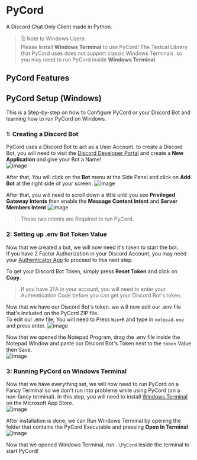 # PyCord
A Discord Chat Only Client made in Python.

> 🗒️ Note to Windows Users:\
> Please Install **Windows Terminal** to use PyCord! The Textual Library that PyCord uses does not support classic Windows Terminals. so you may need to run PyCord inside **Windows Terminal**.

## PyCord Features

## PyCord Setup (Windows)
This is a Step-by-step on how to Configure PyCord or your Discord Bot and learning how to run PyCord on Windows.

### 1: Creating a Discord Bot
PyCord uses a Discord Bot to act as a User Account. to create a Discord Bot, you will need to visit the [Discord Developer Portal](https://discord.com/developers/applications) and create a **New Application** and give your Bot a Name!\
![image](https://user-images.githubusercontent.com/53323309/194804360-40ccc7b1-ed3e-41e7-8449-4f1e519ac210.png)

After that, You will click on the **Bot** menu at the Side Panel and click on **Add Bot** at the right side of your screen.
![image](https://user-images.githubusercontent.com/53323309/194804455-ce8141f4-da0f-487d-bcf3-920060009030.png)

After that, you will need to scroll down a little until you see **Privileged Gateway Intents** then enable the **Message Content Intent** and **Server Members Intent**
![image](https://user-images.githubusercontent.com/53323309/194805403-d33bd4f3-378e-42d2-b918-7824673c6980.png)
> These two intents are Required to run PyCord.

### 2: Setting up .env Bot Token Value
Now that we created a bot, we will now need it's token to start the bot.\
If you have 2 Factor Authorization in your Discord Account, you may need your [Authenticator App](https://play.google.com/store/apps/details?id=com.google.android.apps.authenticator2&hl=en&gl=US) to proceed to this next step.

To get your Discord Bot Token, simply press **Reset Token** and click on **Copy**.
> If you have 2FA in your account, you will need to enter your Authentication Code before you can get your Discord Bot's token.

Now that we have our Discord Bot's token. we will now edit our .env file that's Included on the PyCord ZIP file.\
To edit our .env file, You will need to Press `Win+R` and type in `notepad.exe` and press enter.
![image](https://user-images.githubusercontent.com/53323309/194805835-95890c6e-634a-4430-b0e0-a9c07b310d7c.png)

Now that we opened the Notepad Program, drag the .env file inside the Notepad Window and paste our Discord Bot's Token next to the `token` Value then Save.\
![image](https://user-images.githubusercontent.com/53323309/194806065-e8f5f6cb-e6ca-4202-add0-63273221ca5c.png)

### 3: Running PyCord on Windows Terminal
Now that we have everything set, we will now need to run PyCord on a Fancy Terminal so we don't run into problems while using PyCord (on a non-fancy terminal).
In this step, you will need to install [Windows Terminal](https://apps.microsoft.com/store/detail/windows-terminal/9N0DX20HK701) on the Microsoft App Store.\
![image](https://user-images.githubusercontent.com/53323309/194806617-0584c4ac-e91f-4f20-bc60-cd72ede40689.png)

After installation is done, we can Run Windows Terminal by opening the folder that contains the PyCord Executable and pressing **Open In Terminal**\
![image](https://user-images.githubusercontent.com/53323309/194806978-5ece13d9-aa8a-4311-963d-90d7584e10e5.png)

Now that we opened Windows Terminal, run `.\PyCord` inside the terminal to start PyCord!
